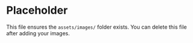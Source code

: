 # Placeholder
This file ensures the `assets/images/` folder exists. You can delete this file after adding your images.
